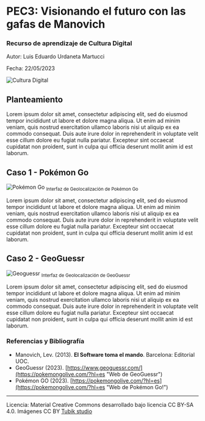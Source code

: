 # PEC3: Visionando el futuro con las gafas de Manovich 

### Recurso de aprendizaje de Cultura Digital 


Autor: Luis Eduardo Urdaneta Martucci


Fecha: 22/05/2023

![Cultura Digital](https://miro.medium.com/max/1400/0*9PyyNvrO2PcD3KuU.png) 



## Planteamiento


Lorem ipsum dolor sit amet, consectetur adipiscing elit, sed do eiusmod tempor incididunt ut labore et dolore magna aliqua. Ut enim ad minim veniam, quis nostrud exercitation ullamco laboris nisi ut aliquip ex ea commodo consequat. Duis aute irure dolor in reprehenderit in voluptate velit esse cillum dolore eu fugiat nulla pariatur. Excepteur sint occaecat cupidatat non proident, sunt in culpa qui officia deserunt mollit anim id est laborum.


## Caso 1 - Pokémon Go
![Pokémon Go](https://github.com/LuisEUM/PEC3_Manovich_Reloaded/blob/main//Resources/img/Pokem%C3%B3n%20Go!%20-%20Game%201%20mika-baumeister-aEKwSdX5pJU-unsplash.jpg) 
<sub>Interfaz de Geolocalización de Pokémon Go</sub>

Lorem ipsum dolor sit amet, consectetur adipiscing elit, sed do eiusmod tempor incididunt ut labore et dolore magna aliqua. Ut enim ad minim veniam, quis nostrud exercitation ullamco laboris nisi ut aliquip ex ea commodo consequat. Duis aute irure dolor in reprehenderit in voluptate velit esse cillum dolore eu fugiat nulla pariatur. Excepteur sint occaecat cupidatat non proident, sunt in culpa qui officia deserunt mollit anim id est laborum.


## Caso 2 - GeoGuessr 
![Geoguessr](https://github.com/LuisEUM/PEC3_Manovich_Reloaded/blob/main/Resources/img/GeoGuessr%20Web%20-%20Modos%20Cl%C3%A1sico%20Ejemplo%202.png) 
<sub>Interfaz de Geolocalización de GeoGuessr</sub>

Lorem ipsum dolor sit amet, consectetur adipiscing elit, sed do eiusmod tempor incididunt ut labore et dolore magna aliqua. Ut enim ad minim veniam, quis nostrud exercitation ullamco laboris nisi ut aliquip ex ea commodo consequat. Duis aute irure dolor in reprehenderit in voluptate velit esse cillum dolore eu fugiat nulla pariatur. Excepteur sint occaecat cupidatat non proident, sunt in culpa qui officia deserunt mollit anim id est laborum.


### Referencias y Bibliografía

* Manovich, Lev. (2013). **El Software toma el mando**. Barcelona: Editorial UOC. 
* GeoGuessr (2023). [https://www.geoguessr.com/](https://pokemongolive.com/?hl=es "Web de GeoGuessr")
* Pokémon GO (2023). [https://pokemongolive.com/?hl=es](https://pokemongolive.com/?hl=es "Web de Pokémon Go!") 

----

Licencia: Material Creative Commons desarrollado bajo licencia CC BY-SA 4.0. Imágenes CC BY [Tubik studio](https://blog.tubikstudio.com/how-to-create-original-flat-illustrations-designers-tips/) 
